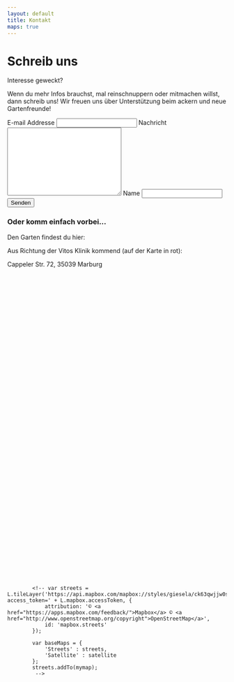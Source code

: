 ```yaml
---
layout: default
title: Kontakt
maps: true
---
```


<html>
<head>
<meta charset="utf-8">
<meta name="viewport" content="width=device-width, initial-scale=1.0">
<script src='https://api.mapbox.com/mapbox.js/v3.2.1/mapbox.js'></script>
<link href='https://api.mapbox.com/mapbox.js/v3.2.1/mapbox.css' rel='stylesheet' />
</head>

<div id="contact">
    <h1 class="pageTitle">Schreib uns</h1>
    <div class="contactContent">
    <p class="intro">Interesse geweckt?</p>
    <p>Wenn du mehr Infos brauchst, mal reinschnuppern oder mitmachen willst, dann schreib uns! Wir freuen uns über Unterstützung beim ackern und neue Gartenfreunde!</p>
  </div>
  <form 
        action="https://formspree.io/f/meqdqwok" 
        method="POST"
  >
    <label> E-mail Addresse <input type="email" id="email" name="e-mail" class="full-width"></label>
    <label> Nachricht <textarea name="message" id="message" cols="30" rows="10" class="full-width"></textarea></label>
    <label> Name <input type="text" id="name" name="name" class="full-width"></label>
    <button type="submit" >Senden</button>
  </form>
</div>

<body>
<section>
<h3>Oder komm einfach vorbei...</h3>
    <div>
        <p>Den Garten findest du hier:</p>
        <p>Aus Richtung der Vitos Klinik kommend (auf der Karte in rot):</p>
        <p>Cappeler Str. 72, 35039 Marburg</p>
        </div>
        <div id="mapid" style ="height: 700px;"></div>
        <!-- Basemaps -->
        <script type="text/javascript">
            L.mapbox.accessToken = 'pk.eyJ1IjoiZ2llc2VsYSIsImEiOiJjamp5aXprZ25hNnI1M3dyNXAzMHEydWZrIn0.myomssXvnHLk8ad6o1B_Qg';
            var mymap = L.mapbox.map('mapid')
                .setView([50.800131, 8.772969], 14).addLayer(L.mapbox.styleLayer('mapbox://styles/giesela/ck63qwjjw0sed1ip7zff7tac1'));
            var satellite = L.tileLayer('http://server.arcgisonline.com/ArcGIS/rest/services/World_Imagery/MapServer/tile/{z}/{y}/{x}', {
                attribution: 'Map data &copy; i-cubed, USDA, USGS, AEX, GeoEye, Getmapping, Aerogrid, IGN, IGP, UPR-EGP, and the GIS User Community, <a href="http://www.esri.com/">Esri</a>',
            });
            satellite.addTo(mymap);
            var baseMaps = {               
                'Satellit' : satellite,
                'Straßen' : mymap,
            };
            L.control.layers(baseMaps).addTo(mymap);
            var polygon = L.polygon([
                [50.794633, 8.770415],
                [50.794219, 8.770463],
                [50.794397, 8.771383],
                [50.794748, 8.771112]
                ], {color: 'yellow'}).addTo(mymap);
            var polyline1 = L.polyline([
                [50.794204, 8.770601],
                [50.794258, 8.770676],
                [50.794238, 8.770767],
                [50.794258, 8.770676],
                [50.793648, 8.770891],
                [50.79396, 8.770794],
                [50.794105, 8.772425]], {color: 'red'}).addTo(mymap);
            var yellowIcon = L.icon({
                iconUrl: '/assets/img/leaf.png',
                iconSize:     [70, 70], // size of the icon
                iconAnchor:   [35, 65], // point of the icon which will correspond to marker's location
                popupAnchor:  [-3, -76] // point from which the popup should open relative to the iconAnchor
            });
            var marker = L.marker([50.794522, 8.770829], {icon: yellowIcon}).addTo(mymap);            
            var coordinates = L.popup();
            function onMapClick(e) {
                coordinates
                    .setLatLng(e.latlng)
                    .setContent("Was ist hier? " + e.latlng.toString())
                    .openOn(mymap);
            }            
            mymap.on('click', onMapClick);
            marker.bindPopup("<b>WachsenlassenEV</b><br>Gemeinschaftsgarten").closedPopup();
        </script>
            
            <!-- var streets = L.tileLayer('https://api.mapbox.com/mapbox://styles/giesela/ck63qwjjw0sed1ip7zff7tac1?access_token=' + L.mapbox.accessToken, {                
                attribution: '© <a href="https://apps.mapbox.com/feedback/">Mapbox</a> © <a href="http://www.openstreetmap.org/copyright">OpenStreetMap</a>',
                id: 'mapbox.streets'
            });            
                        
            var baseMaps = {
                'Streets' : streets,
                'Satellite' : satellite
            };
            streets.addTo(mymap);
             -->   

</section>
</body>
</html>
